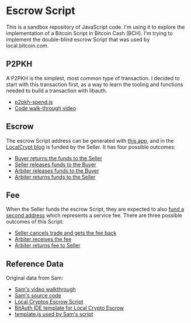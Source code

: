 # Escrow Script

This is a sandbox repository of JavaScript code. I'm using it to explore the implementation of a Bitcoin Script in Bitcoin Cash (BCH).
I'm trying to implement the double-blind escrow Script that was used by local.bitcoin.com.

## P2PKH
A P2PKH is the simplest, most common type of transaction. I decided to start with this transaction first, as a way to learn the tooling and functions needed to build a transaction with libauth.

- [p2pkh-spend.js](./p2pkh-spend.js)
- [Code walk-through video](https://youtu.be/E0fo-L0h7a8)

## Escrow
The escrow Script address can be generated with [this app](./1-escrow-get-address.js), and in the [LocalCrypt blog](https://blog.localcryptos.com/bitcoin-cash-trading-begins/) is funded by the Seller. It has four possible outcomes:

- [Buyer returns the funds to the Seller](./2-escrow-buyer-return.js)
- [Seller releases funds to the Buyer](./3-escrow-released-by-seller.js)
- [Arbiter releases funds to the Buyer](./4-escrow-release-to-buyer-by-arbiter.js)
- [Arbiter returns funds to the Seller](./5-escrow-returned-to-seller-by-arbiter.js)

## Fee

When the Seller funds the escrow Script, they are expected to also [fund a second address](./6-fee-seller-fund.js) which represents a service fee. There are three possible outcomes of this Script:

- [Seller cancels trade and gets the fee back](./7-fee-seller-cancel.js)
- [Arbiter receives the fee](./8-fee-to-arbiter.js)
- [Arbiter returns fee to Seller](./9-fee-returned-to-seller-by-arbiter.js)

## Reference Data
Original data from Sam:
- [Sam's video walkthrough](https://rumble.com/v27r0cq-localcryptosscript.html)
- [Sam's source code](https://pastebin.mozilla.org/k03WgtEQ)
- [Local Cryptos Escrow Script](https://blog.localcryptos.com/bitcoin-cash-trading-begins/)
- [BitAuth IDE template for Local Crypto Escrow](https://ide.bitauth.com/import-template/eJztWutu20YWfpWBWmDtQJEdJ90fjpuF4ktsJK3dymmwiANhRI6sWVMzKoeUom0D5CH6Z4Hty-VJ9lyG5JC6REm2QH6oKRJyeM6Zc_nmO0Nxfmt966KRGsvWYWuUZRN3uLenY9UZ6Ezm2agT2fEeXiiT6Uhm2pr7mRpPEpmp-9P9Dut2_uWsabVbsXJRqicoBebO7Uw81VlktRHH0o2EAeUod5mNtUwEyoLEzKZ37sZ0nZjpbCRgpoYcm4TH6sP7_0yViNVUJXaiYjG0qbCgkIoonU8y69rC5mlDveaBnzOysRLaCbBihAOdSHVuzI25HsFgj-ZjvwQoSjGTc_BLZqji9FgnMhWZhQfjPMn0fadvjczyVJVzZak0TkaYh7ZQbyMF9sgARjeRaaYVmp7aZAphxNZAZJkwCm7Q7m2qlMgn1ogROCtNLGaQf1KuRWPzbJJDZiRM7SCUrCOuQcamMkqU-PD-D9DT0UhE0oiBIn2nkkSlbTHI5_gPJFCmUOpUZhZuYwVWYm1uheXpIp1G-dhl0kTgsR3SIEjHbD62yrHvIznlCeRAJzqbYxwAkghMWLCImXCF0Vp2cpPoO-VrD4ZJFMrWTO1MguOZq8oE_8e5wnnQ5hDscYrJktzAVlvAP2U1xgAYgSKgO8zhQeAllCpKcsoLqpRph8Jog5dtLFCqpCtmX4r00CK5mjuY-PKqf3x-evz8pHvd7V08a1M4voQAtkkyJ2A4jPRW-yzPtDEAeymCoKjU8HBO9QbbAqaQBkqhx5QnSLWN7hhGx-cEbXjK4EatkbUuWAfZfKKw5BjKSIK0D2Os4NZoNyZ3HNkjOFFCGGBNKMAaAJ1brjPkT0xUOtbOEQRQjeRLJDbVtclUOlUGBt1CdscK_kEl7TErHfktobbzMawKEWsHVeLQeuQfYNYh2q3TGVq3PjgI3YqxnTYWWiDRDpaRuAWXwGHlGHBldRnNM1tApSMuwXe-QeCiiQIUtpFAKj-RmkazqRrmJpYDQMNQqY64CNcgSBgLsM0jWJ4OYMvegWCx5qNEQvVjMZBQ-cE8cJ6ycWEAagBsmc7ZpKvFN9MAd4A8-lk6CR4j2cRhFBwa0g8uy5IVUvVrrlNFrFzUEBPUET2m0WTeFnoYGGcQEtgjJJ0kiJbpQwPnzwC6UQSe17zFkCvPfLYLwKELI5VMmCKHOsXlHimIXFvO9If3_01VAosY-syfZSmcQgILJGCxQXB_FumjJGBYSyGH4A5xTS5masKLLxbIWgTpAsTsXkPDGiABLoPSBI0gar9a6rVpY62hmsAOPmCABDdSNuQWVhwk3IJBdIik5TAjhvE5iUv8gzA23mKhW8ZYCdWiniVCc1PhswObBCPHCnYHL2wkk2Pu20v5EkQRLcjOrcPfWuSrSvGyvs2oTHa9SLs1hbLimgk1-3dqvqjtH_qeIFCmae9vTjynYWREGMabd-_etVucgnUeeYmGQzy63B_mJ_GK3TmRmWxaW-kOQWCdNyzQcIYGl_vS0FwxMSaCt2hlsglSfY8cHPVmArwVDwtleLp3796NEffEdUEw0tT5xa92fAYpoo49Se1UI84KbiALNfIOiJlon-fr6dtDkj2CqyfwN1u9ygcQFtxfUgfuFe21HCkFumTx6TxTT8AO_Hf6VkK3VoeFxcuZAeE7Ei7tnKV2zCXGUbooLMJG4AF6tHdjjsqi4Abb2DTtl42-A8jo-77ypCY6yQeJjvASxwPUd2KAUWBhDItR3qo-iPQz2ycLTZWaMXDtAPmuqFAYPFPjAC6BQNJUuYnlLWS5nYcem9ObAzQkfKDeqgi4MQYKfXAoTrnCYIWflnxT61Y35uDjohW8bszDZeLI3ZU4xX1jHn1cMjTcwIHv5pwupI9ilww7HHgpog0amsQh7-8emxe-DJyGhtnvG-ig-BdlgKGKux3oU1mKFE5uh_S6S-lY1H6KCSgnePRFEywuGMJFtT8dAvLDvS2k6fT4pNfdqYHp99_FEVcD59zl5hWMcEPRv8LO31neRZdTOGyWuB8aYKrv54gMCYrOeRrBt4fmQtfBBpboIaikHlb9r82bspl24YtUQ4Ps4-L3VsM94ZJMeCbr-FXPf4AReaMOdNpiv_1y7xcv3q2y9_TJRJ-3SgHR-ubMNOqfBkx7VHWgjxNMIFtnmIp5VvBLSSwrOApo5WEtXNh3rIl1sZ_4MLe95C_uJQEEVpSaJdbBhV3a9pBtD9n2kK-kh_ByZyQFrMqvkn54y6nLOPXr6Z9bSt1S6pZSvxpKrf380eDV2q8fW3L9a8l1858_qq3rut8_Hm2Jdku0W6L9uoh22e61-EF_kWK_UmLZ5BeQwgA8XhIqjoZxhtN9NNAVvm3i1YrqgIOoCKv-mj8UTA7c6GC_-ppwGvY1UeoFIUBeTl5eib098UqV5yJyDz3iWnmLn6TpI9VMprEDct4TzxQfsRhB6wOdCph4eqS0E9nxBI9MkAloozs2T131GZrX527xiwX8ffrTy-4LxCZcX5xhwzv6dmcFQrCTnXd75w_-vr_7BANgXkBf0JFCeemOfkHXr9VKGZ150TtFK5wif3WA0t8Xa5VXWEjaJOTDoOuLM8GNG51ZAYG6O8tj2TiapeGwWz6gMCS6flgERd2CYvItywuUAfmQ-HKNSxsFtGF1xeqgGmHVA6O7R4uh1csVRvjL6c8XZ_9EDdr14UmeNAdCVolfEJ53uDfcGTszhYl15Q2TsTIV65LRMLAyET-ecGmq69rV9WX3xXXvunv8HEP8RlzlKxexP0AkE-h6mYzuuGMs2OjhM8yGGg4VdJ-pSuaQa4fswMct6NgOUcZlwyQSBR5mOhSvyQOIbqfWMnfb5Xi4W9gVbyDGI-QMSMY3ojspTyIYa6LyoJLf02N7hZGxvKuVEExQPMfd61ogr0Wn02k39idwv_92_wHuGYINwhufkt6r7hUC9CWBBGwgx6aPxVSlejgPdyJBx8fI-HAE2SDQVmWm67OfL38Ik_0slYOgVmSGAR1WaRHLV9Ws0UhBn8F-8BiSNVviYtm9ODvBeanK4I91TUc183NTIGtDWXTSj9BkMBE2vGV98KPd7kypda2O_Tu9uj7HII5tbgokOv1vVXx7LVxDmRPrT10Rir0wnRHhU3gzK2C9j90_fMNCnYuhmPPhHj46R7md4Rkyf-oD9-gQ3mM-c6bE1fPzhS5T5u5T-kbYfIrEChEktuxqhHj-ooMHLYujiFLctIoXkpuW2NEd1fHftFS8Wx7cavi6rnks9MJP6WRLqXJdG9uA67-Y6TeuxkrvC5L-ErqnVf0J5E0zV9S9MPBJXM79_P_K5p7O0fBn07n4YjYnE8TmYOOz2Xz1Uv5MTl-G2s_l9IoPFlj9l0VG3ziUDamHoQ9vnsDw9e-ZwbtWsfLKE13V6xaBJFQOz9UsMQGPESzFaazSEJT_4LsHoaFVFpapPqyr1t5BVzuxGA6YeoSm8Lt7PpnYNFNx6_B16-nxef9g_-Cgv_8diONd7-r0uPWm3YLSOjowtv_uf046_Gs=)
- [template.js used by Sam's script](https://pastebin.mozilla.org/twJPgG3b)
